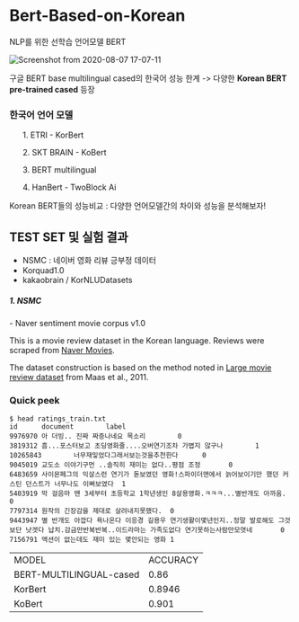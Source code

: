 # Bert-Based-on-Korean

NLP를 위한 선학습 언어모델 BERT

![Screenshot from 2020-08-07 17-07-11](https://user-images.githubusercontent.com/45285053/89623976-82f34680-d8d0-11ea-8761-a1ec0d5441ce.png)

구글 BERT base multilingual cased의 한국어 성능 한계 -> 다양한 <strong>Korean BERT pre-trained cased</strong> 등장

<h3>한국어 언어 모델</h3>
  <ol>
  1. ETRI - KorBert</br>
  </ol>
  <ol>
  2. SKT BRAIN - KoBert</br>
  </ol>
  <ol>
  3. BERT multilingual</br>
  </ol>
  <ol>
  4. HanBert - TwoBlock Ai</br>
  </ol>

Korean BERT들의 성능비교 : 다양한 언어모델간의 차이와 성능을 분석해보자!

## TEST SET 및 실험 결과
- NSMC : 네이버 영화 리뷰 긍부정 데이터 </br>
- Korquad1.0</br>
- kakaobrain / KorNLUDatasets</br>

<h5>1. NSMC</h5>
- Naver sentiment movie corpus v1.0

This is a movie review dataset in the Korean language.
Reviews were scraped from [Naver Movies](http://movie.naver.com/movie/point/af/list.nhn).

The dataset construction is based on the method noted in [Large movie review dataset](http://ai.stanford.edu/~amaas/data/sentiment/) from Maas et al., 2011.
### Quick peek

    $ head ratings_train.txt
    id      document        label
    9976970 아 더빙.. 진짜 짜증나네요 목소리        0
    3819312 흠...포스터보고 초딩영화줄....오버연기조차 가볍지 않구나        1
    10265843        너무재밓었다그래서보는것을추천한다      0
    9045019 교도소 이야기구먼 ..솔직히 재미는 없다..평점 조정       0
    6483659 사이몬페그의 익살스런 연기가 돋보였던 영화!스파이더맨에서 늙어보이기만 했던 커스틴 던스트가 너무나도 이뻐보였다  1
    5403919 막 걸음마 뗀 3세부터 초등학교 1학년생인 8살용영화.ㅋㅋㅋ...별반개도 아까움.     0
    7797314 원작의 긴장감을 제대로 살려내지못했다.  0
    9443947 별 반개도 아깝다 욕나온다 이응경 길용우 연기생활이몇년인지..정말 발로해도 그것보단 낫겟다 납치.감금만반복반복..이드라마는 가족도없다 연기못하는사람만모엿네       0
    7156791 액션이 없는데도 재미 있는 몇안되는 영화 1

<table>
  <tr>
    <td>MODEL</td><td>ACCURACY</td>
  </tr>
  <tr>
    <td>BERT-MULTILINGUAL-cased</td><td>0.86</td>
  </tr>
  <tr>
    <td>KorBert</td><td>0.8946</td>
  </tr>
  <tr>
    <td>KoBert</td><td>0.901</td>
  </tr>
</table>
